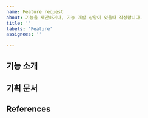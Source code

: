 ```yaml
---
name: Feature request
about: 기능을 제안하거나, 기능 개발 상황이 있을때 작성합니다.
title: ''
labels: 'Feature'
assignees: ''

---
```


## 기능 소개
<!-- 
피쳐의 도입 배경과 간략한 설명을 작성합니다.
-->

## 기획 문서
<!--
줄글은 업데이트가 되지 않아 지양합니다. 지속적으로 업데이트가 가능한 노션 문서를 링크합니다.
-->

## References
<!-- TF가 있다면 TF 채널을 링크하고, 또는 참고 가능한 링크를 첨부합니다.-->